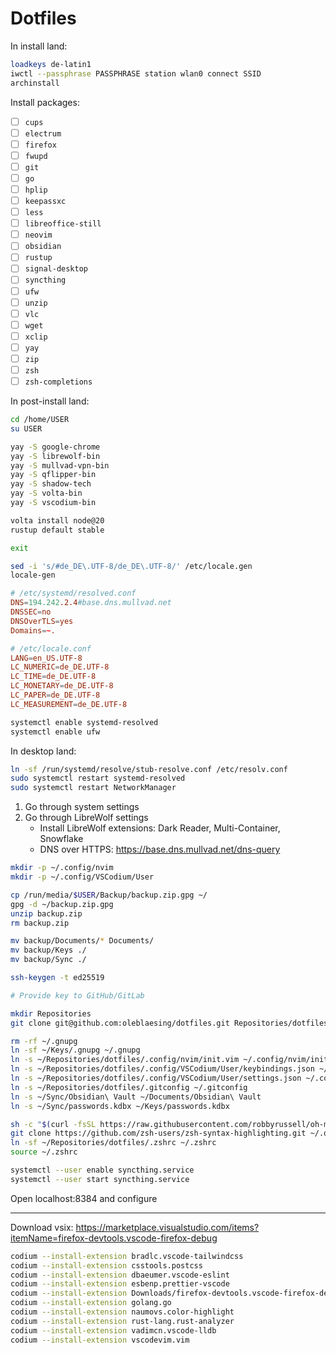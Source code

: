 # Dotfiles

In install land:

```sh
loadkeys de-latin1
iwctl --passphrase PASSPHRASE station wlan0 connect SSID
archinstall
```

Install packages:

- [ ] `cups`
- [ ] `electrum`
- [ ] `firefox`
- [ ] `fwupd`
- [ ] `git`
- [ ] `go`
- [ ] `hplip`
- [ ] `keepassxc`
- [ ] `less`
- [ ] `libreoffice-still`
- [ ] `neovim`
- [ ] `obsidian`
- [ ] `rustup`
- [ ] `signal-desktop`
- [ ] `syncthing`
- [ ] `ufw`
- [ ] `unzip`
- [ ] `vlc`
- [ ] `wget`
- [ ] `xclip`
- [ ] `yay`
- [ ] `zip`
- [ ] `zsh`
- [ ] `zsh-completions`

In post-install land:

```sh
cd /home/USER
su USER

yay -S google-chrome
yay -S librewolf-bin
yay -S mullvad-vpn-bin
yay -S qflipper-bin
yay -S shadow-tech
yay -S volta-bin
yay -S vscodium-bin

volta install node@20
rustup default stable

exit
```

```sh
sed -i 's/#de_DE\.UTF-8/de_DE\.UTF-8/' /etc/locale.gen
locale-gen
```

```conf
# /etc/systemd/resolved.conf
DNS=194.242.2.4#base.dns.mullvad.net
DNSSEC=no
DNSOverTLS=yes
Domains=~.
```

```conf
# /etc/locale.conf
LANG=en_US.UTF-8
LC_NUMERIC=de_DE.UTF-8
LC_TIME=de_DE.UTF-8
LC_MONETARY=de_DE.UTF-8
LC_PAPER=de_DE.UTF-8
LC_MEASUREMENT=de_DE.UTF-8
```

```sh
systemctl enable systemd-resolved
systemctl enable ufw
```

In desktop land:

```sh
ln -sf /run/systemd/resolve/stub-resolve.conf /etc/resolv.conf
sudo systemctl restart systemd-resolved
sudo systemctl restart NetworkManager
```

1. Go through system settings
2. Go through LibreWolf settings
   - Install LibreWolf extensions: Dark Reader, Multi-Container, Snowflake
   - DNS over HTTPS: https://base.dns.mullvad.net/dns-query

```sh
mkdir -p ~/.config/nvim
mkdir -p ~/.config/VSCodium/User

cp /run/media/$USER/Backup/backup.zip.gpg ~/
gpg -d ~/backup.zip.gpg
unzip backup.zip
rm backup.zip

mv backup/Documents/* Documents/
mv backup/Keys ./
mv backup/Sync ./
```

```sh
ssh-keygen -t ed25519

# Provide key to GitHub/GitLab

mkdir Repositories
git clone git@github.com:oleblaesing/dotfiles.git Repositories/dotfiles
```

```sh
rm -rf ~/.gnupg
ln -sf ~/Keys/.gnupg ~/.gnupg
ln -s ~/Repositories/dotfiles/.config/nvim/init.vim ~/.config/nvim/init.vim
ln -s ~/Repositories/dotfiles/.config/VSCodium/User/keybindings.json ~/.config/VSCodium/User/keybindings.json
ln -s ~/Repositories/dotfiles/.config/VSCodium/User/settings.json ~/.config/VSCodium/User/settings.json
ln -s ~/Repositories/dotfiles/.gitconfig ~/.gitconfig
ln -s ~/Sync/Obsidian\ Vault ~/Documents/Obsidian\ Vault
ln -s ~/Sync/passwords.kdbx ~/Keys/passwords.kdbx
```

```sh
sh -c "$(curl -fsSL https://raw.githubusercontent.com/robbyrussell/oh-my-zsh/master/tools/install.sh)"
git clone https://github.com/zsh-users/zsh-syntax-highlighting.git ~/.oh-my-zsh/custom/plugins/zsh-syntax-highlighting
ln -sf ~/Repositories/dotfiles/.zshrc ~/.zshrc
source ~/.zshrc
```

```sh
systemctl --user enable syncthing.service
systemctl --user start syncthing.service
```

Open localhost:8384 and configure

---

Download vsix: https://marketplace.visualstudio.com/items?itemName=firefox-devtools.vscode-firefox-debug

```sh
codium --install-extension bradlc.vscode-tailwindcss
codium --install-extension csstools.postcss
codium --install-extension dbaeumer.vscode-eslint
codium --install-extension esbenp.prettier-vscode
codium --install-extension Downloads/firefox-devtools.vscode-firefox-debug-VERSION.vsix
codium --install-extension golang.go
codium --install-extension naumovs.color-highlight
codium --install-extension rust-lang.rust-analyzer
codium --install-extension vadimcn.vscode-lldb
codium --install-extension vscodevim.vim
```
